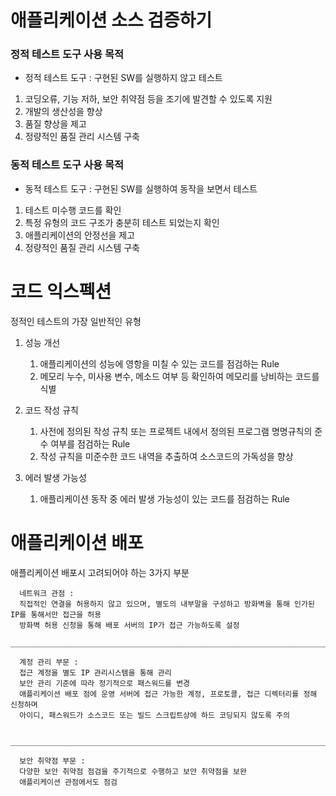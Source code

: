 # 애플리케이션 소스 검증하기

### 정적 테스트 도구 사용 목적
- 정적 테스트 도구 : 구현된 SW를 실행하지 않고 테스트

1. 코딩오류, 기능 저하, 보안 취약점 등을 조기에 발견할 수 있도록 지원
2. 개발의 생산성을 향상
3. 품질 향상을 제고
4. 정량적인 품질 관리 시스템 구축
   

### 동적 테스트 도구 사용 목적
- 동적 테스트 도구 : 구현된 SW를 실행하여 동작을 보면서 테스트

1. 테스트 미수행 코드를 확인
2. 특정 유형의 코드 구조가 충분히 테스트 되었는지 확인
3. 애플리케이션의 안정선을 제고
4. 정량적인 품질 관리 시스템 구축


# 코드 익스펙션
정적인 테스트의 가장 일반적인 유형

1. 성능 개선
     1. 애플리케이션의 성능에 영항을 미칠 수 있는 코드를 점검하는 Rule
     2. 메모리 누수, 미사용 변수, 메소드 여부 등 확인하여 메모리를 낭비하는 코드를 식별

2. 코드 작성 규칙
     1. 사전에 정의된 작성 규칙 또는 프로젝트 내에서 정의된 프로그램 명명규칙의 준수 여부를 점검하는 Rule
     2. 작성 규칙을 미준수한 코드 내역을 추출하여 소스코드의 가독성을 향상

3. 에러 발생 가능성
     1. 애플리케이션 동작 중 에러 발생 가능성이 있는 코드를 점검하는 Rule

# 애플리케이션 배포
애플리케이션 배포시 고려되어야 하는 3가지 부분

      네트워크 관점 : 
      직접적인 연결을 허용하지 않고 있으며, 별도의 내부말을 구성하고 방화벽을 통해 인가된 IP를 통해서만 접근을 허용
      방화벽 허용 신청을 통해 배포 서버의 IP가 접근 가능하도록 설정
      _______________________________________________________________________________________________________

      계정 관리 부문 : 
      접근 계정을 별도 IP 관리시스템을 통해 관리
      보안 관리 기준에 따라 정기적으로 패스워드를 변경
      애플리케이션 배포 점에 운영 서버에 접근 가능한 계정, 프로토콜, 접근 디렉터리를 정해 신청하며
      아이디, 패스워드가 소스코드 또는 빌드 스크립트상에 하드 코딩되지 않도록 주의

      _______________________________________________________________________________________________________

      보안 취약점 부문 : 
      다양한 보안 취약점 점검을 주기적으로 수행하고 보안 취약점을 보완
      애플리케이션 관점에서도 점검
      
      
